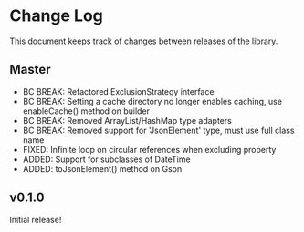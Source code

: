 Change Log
==========

This document keeps track of changes between releases of the library.

Master
------

* BC BREAK: Refactored ExclusionStrategy interface
* BC BREAK: Setting a cache directory no longer enables caching, use enableCache() method on builder
* BC BREAK: Removed ArrayList/HashMap type adapters
* BC BREAK: Removed support for 'JsonElement' type, must use full class name
* FIXED: Infinite loop on circular references when excluding property
* ADDED: Support for subclasses of DateTime
* ADDED: toJsonElement() method on Gson

v0.1.0
------

Initial release!
